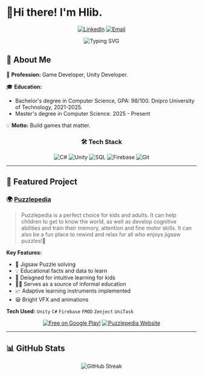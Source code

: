 # 👋Hi there! I'm Hlib.

<div align="center">
  
[![LinkedIn](https://img.shields.io/badge/LinkedIn-0077B5?style=for-the-badge&logo=linkedin&logoColor=white)](www.linkedin.com/in/hllibmonastyrov)
[![Email](https://img.shields.io/badge/Email-EA4335?style=for-the-badge&logo=gmail&logoColor=white)](mailto:hlib.monastyrov.work@gmail.com)
  
![Typing SVG](https://readme-typing-svg.herokuapp.com?font=Fira+Code&weight=500&size=26&pause=100&color=2E9EF7&center=true&vCenter=true&width=600&lines=Unity+Game+Developer;More+than+3+years+in+GameDev)

</div>

## 🚀 About Me

🔭 **Profession:** Game Developer, Unity Developer.

🎓 **Education:** 
- Bachelor's degree in Computer Science, GPA: 98/100. Dnipro University of Technology, 2021-2025.
- Master's degree in Computer Science. 2025 - Present

💡 **Motto:** Build games that matter.

<div align="center">

### 🛠️ Tech Stack

![C#](https://img.shields.io/badge/-C%23-239120?style=for-the-badge&logo=c-sharp&logoColor=white)
![Unity](https://img.shields.io/badge/-Unity-000000?style=for-the-badge&logo=unity&logoColor=white)
![SQL](https://img.shields.io/badge/-SQL-4479A1?style=for-the-badge&logo=mysql&logoColor=white)
![Firebase](https://img.shields.io/badge/-Firebase-FFCA28?style=for-the-badge&logo=firebase&logoColor=black)
![Git](https://img.shields.io/badge/-Git-F05032?style=for-the-badge&logo=git&logoColor=white)

</div>

---

## 🌟 Featured Project

### 🌍 [Puzzlepedia]([https://github.com/yourusername/your-pet-project](https://play.google.com/store/apps/details?id=com.hlstudio.puzzlepedia))

> Puzzlepedia is a perfect choice for kids and adults. It can help children to get to know the world, as well as develop cognitive abilities and train their memory, attention and fine motor skills. It can also be a fun place to rewind and relax for all who enjoys jigsaw puzzles!🧩

**Key Features:**
- 🧩 Jigsaw Puzzle solving
- 💡 Educational facts and data to learn
- 🧒 Deisgned for intuitive learning for kids
- 🧑‍🎓 Serves as a source of informal education
- 📈 Adaptive learning instruments implemented
- 😆 Bright VFX and animations

**Tech Used:** `Unity` `C#` `Firebase` `FMOD` `Zenject` `UniTask`

<div align="center">
  
[![Free on Google Play!](https://img.shields.io/badge/Google%20Play-414141?style=for-the-badge&logo=google-play&logoColor=white)](https://play.google.com/store/apps/details?id=com.hlstudio.puzzlepedia)
[![Puzzlepedia Website](https://img.shields.io/badge/Website-FF7139?style=for-the-badge&logo=firefox&logoColor=white)](https://brainy-transport.surge.sh/)

</div>

---

## 📊 GitHub Stats

<div align="center">
  
<img src="https://github-readme-streak-stats.herokuapp.com/?user=Hllib&theme=tokyonight&hide_border=true" alt="GitHub Streak" />

</div>
